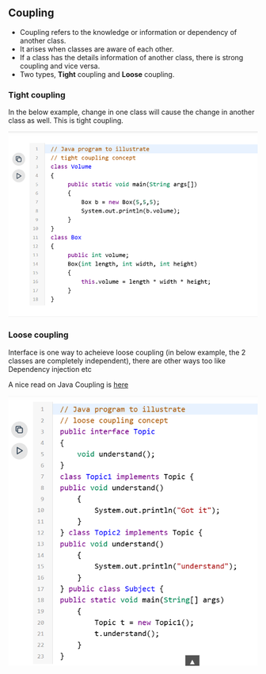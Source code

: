 ## Coupling

- Coupling refers to the knowledge or information or dependency of another class.
- It arises when classes are aware of each other.
- If a class has the details information of another class, there is strong coupling and vice versa.
- Two types, **Tight** coupling and **Loose** coupling.

### Tight coupling

In the below example, change in one class will cause the change in another class as well. This is tight coupling.
<br/>

![alt text](https://github.com/akin-a/notes/blob/main/images/OOPS/Coupling1.png)

### Loose coupling

Interface is one way to acheieve loose coupling (in below example, the 2 classes are completely independent), there are other ways too like Dependency injection etc

A nice read on Java Coupling is [here](https://medium.com/@dulanjayasandaruwan1998/coupling-in-java-a-developers-guide-to-clean-code-e29b49f6d87c)
<br/>

![alt text](https://github.com/akin-a/notes/blob/main/images/OOPS/Coupling2.png)
